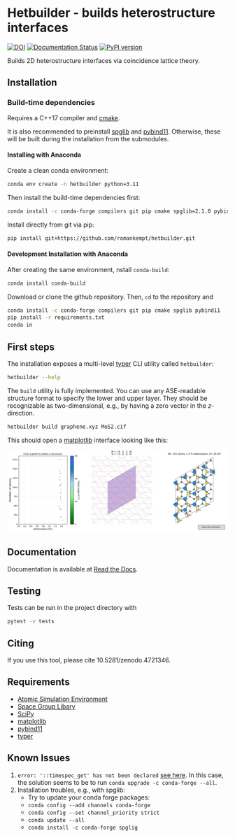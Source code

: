 # Hetbuilder - builds heterostructure interfaces

[![DOI](https://zenodo.org/badge/358881237.svg)](https://zenodo.org/badge/latestdoi/358881237)
[![Documentation Status](https://readthedocs.org/projects/hetbuilder/badge/?version=latest)](https://hetbuilder.readthedocs.io/en/latest/?badge=latest)
[![PyPI version](https://badge.fury.io/py/hetbuilder.svg)](https://badge.fury.io/py/hetbuilder)

Builds 2D heterostructure interfaces via coincidence lattice theory.

## Installation

### Build-time dependencies

Requires a C++17 compiler and [cmake](https://cmake.org/).

It is also recommended to preinstall [spglib](https://atztogo.github.io/spglib/python-spglib.html) and [pybind11](https://github.com/pybind/pybind11).
Otherwise, these will be built during the installation from the submodules.

#### Installing with Anaconda

Create a clean conda environment:
```bash
conda env create -n hetbuilder python=3.11
```

Then install the build-time dependencies first:
```bash
conda install -c conda-forge compilers git pip cmake spglib=2.1.0 pybind11=2.11.1
```

<!-- Then, you can install the project from pip:
```bash
pip install hetbuilder
```
-->

Install directly from git via pip:
```bash
pip install git+https://github.com/romankempt/hetbuilder.git
```

#### Development Installation with Anaconda

After creating the same environment, nstall `conda-build`:
```bash
conda install conda-build
```

Download or clone the github repository. Then, `cd` to the repository and
```bash
conda install -c conda-forge compilers git pip cmake spglib pybind11
pip install -r requirements.txt
conda in
```

## First steps

The installation exposes a multi-level [typer](https://github.com/tiangolo/typer) CLI utility called `hetbuilder`:

```bash
hetbuilder --help
```

The `build` utility is fully implemented.
You can use any ASE-readable structure format to specify the lower and upper layer. They should be recognizable as two-dimensional, e.g., by having a zero vector in the *z*-direction.

```bash
hetbuilder build graphene.xyz MoS2.cif
```

This should open a [matplotlib](https://matplotlib.org/) interface looking like this:

![](pictures/interface.png)


## Documentation

Documentation is available at [Read the Docs](https://hetbuilder.readthedocs.io/en/latest/index.html).

## Testing

Tests can be run in the project directory with

```bash
pytest -v tests
```

## Citing

If you use this tool, please cite 10.5281/zenodo.4721346.

## Requirements

- [Atomic Simulation Environment](https://wiki.fysik.dtu.dk/ase/)
- [Space Group Libary](https://atztogo.github.io/spglib/python-spglib.html)
- [SciPy](https://www.scipy.org/)
- [matplotlib](https://matplotlib.org/)
- [pybind11](https://github.com/pybind/pybind11)
- [typer](https://github.com/tiangolo/typer)


## Known Issues

1. `error: '::timespec_get' has not been declared` [see here](https://root-forum.cern.ch/t/error-timespec-get-has-not-been-declared-with-conda-root-package/45712). 
In this case, the solution seems to be to run `conda upgrade -c conda-forge --all`.
2. Installation troubles, e.g., with spglib:
   - Try to update your conda forge packages:
   - `conda config --add channels conda-forge`
   - `conda config --set channel_priority strict`
   - `conda update --all`
   - `conda install -c conda-forge spglig`
